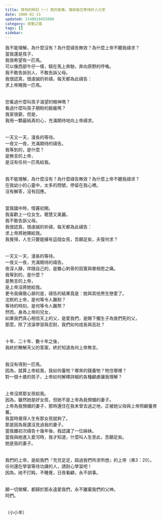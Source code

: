 ```yaml
---
title: 等待的時刻（一）我的故事。僅與每位等待的人分享
date: 2006-02-15
updated: 1548818455000
category: 成聖之路
tags: []
sidebar: 
---
```


<p>我不能理解，為什麼沒有？為什麼禱告無效？為什麼上帝不聽我禱求？<br/><!--more-->當我還是孩子，<br/>我很希望有一匹馬。<br/>可以像西部牛仔一樣，騎在馬上奔馳，奔向原野的呼喚。<br/>我不敢告訴別人，不敢告訴父母。<br/>我很認真，很虔誠的祈禱，每天都為此禱告：<br/>求上帝賜我一匹馬。<br/><br/><br/>您看過什麼叫孩子渴望的眼神嗎？<br/>看過什麼叫孩子期盼的臉龐嗎？<br/>我家很窮，但是，<br/>我用一顆最純真的心，充滿期待地向上帝禱求。<br/><br/><br/>一天又一天，漫長的等待。<br/>一夜又一夜，充滿期待的禱告。<br/>我等到的，是什麼？<br/>是無言的上帝，<br/>是沒有任何一匹馬給我。<br/><br/><br/>我不能理解，為什麼沒有？為什麼禱告無效？為什麼上帝不聽我禱求？<br/>在我幼小的心靈中，太多的問號，停留在我心裡。<br/>沒有解答，沒有回應。<br/><br/><br/>當我國中時，情竇初開。<br/>我喜歡上一位女生。聰慧又美麗。<br/>我不敢告訴父母。<br/>我很認真，很虔誠的祈禱，每天都為此禱告：<br/>求上帝將她賜給我。<br/>我覺得，人生只要能擁有這個女孩，吾願足矣，夫復何求？<br/><br/><br/>一天又一天，漫長的等待。<br/>一夜又一夜，充滿期待的禱告。<br/>夜深人靜，伴隨自己的，是錐心刺骨的寂寞與單相思之痛。<br/>我等到的，是什麼？<br/>是無言的上帝，<br/>是上帝沒將她給我。<br/>更令我痛徹心扉的是，禱告的結果竟是：她與其他男生戀愛了。<br/>沈默的上帝，是何等令人難耐？<br/>等待的時刻，是何等令人難熬？<br/>然而，身為上帝的兒女，<br/>如果我們真心相信天上的父，是愛我們，是賜下獨生子為我們死的父，<br/>那麼，除了流淚學習與忍耐，我們如何成長與茁壯？<br/><br/><br/>十年、二十年、數十年之後，<br/>我終於瞭解天父的答案，終於知道為何上帝無言。<br/><br/><br/>我沒有得到一匹馬。<br/>因為，就算上帝給我，我如何養牠？哪來的錢養牠？牠住哪裡？<br/>對一個十歲的孩子，上帝如何解釋詳細的各種顧慮讓我理解？<br/><br/><br/>上帝沒將那女孩給我。<br/>因為，雖然她是好女孩，但她不是上帝為我預備的妻子。<br/>上帝為我預備的妻子，那時還住在我未曾去過之地，正被她父母與上帝照顧養育著。<br/>我當時覺得人生有那女孩就夠了。<br/>那是因為我還沒見過我的妻子。<br/>當我離初次禱告十幾年後，我認識了一位姊妹。<br/>當我與她進入愛河時，我才知道，什麼叫人生至此，吾願足矣。<br/>她是我的妻子。<br/><br/><br/>我們的上帝，是給我們『充充足足，超過我們所求所想』的上帝（弗3：20）。<br/>任何還在學習等待功課的人，請耐心學習吧！<br/>因為，祂不打盹，不睡覺，日夜看顧，永不誤事。<br/><br/><br/>願一切榮耀，都歸於那永遠愛我們，永不離棄我們的父神。<br/>阿們。<br/><br/><br/>（小小羊）<br/></p>